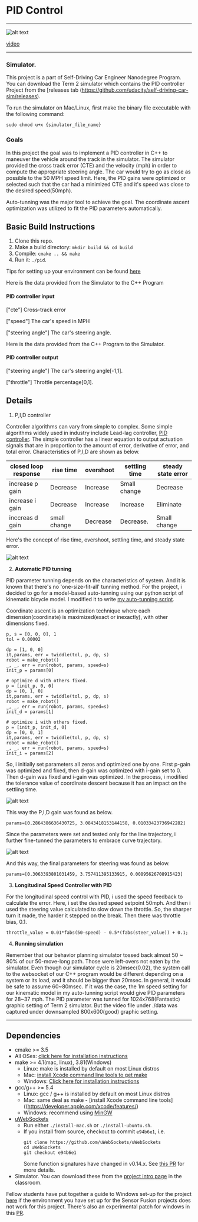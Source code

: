 # **PID Control**

[//]: # (Image References)


[image0]: ./data/43mph.png "running_at_43mph"
[image1]: ./data/rise_time.jpeg "rise time, overshoot, settling time, steady state error"
[image2]: ./data/speed1.png "auto-tunning at speed1"
[image3]: ./data/speed1_curv.png "auto-tunning on curv at speed1"


---

![alt text][image0]

[video](https://www.youtube.com/watch?v=AJfq0BIkAko)

---

### Simulator.
This project is a part of Self-Driving Car Engineer Nanodegree Program. You can download the Term 2 simulator which contains the PID controller Project from the [releases tab (https://github.com/udacity/self-driving-car-sim/releases).  

To run the simulator on Mac/Linux, first make the binary file executable with the following command:
```shell
sudo chmod u+x {simulator_file_name}
```

### Goals

In this project the goal was to implement a PID controller in C++ to maneuver the vehicle around the track in the simulator. The simulator provided the cross track error (CTE) and the velocity (mph) in order to compute the appropriate steering angle. The car would try to go as close as possible to the 50 MPH speed limit. Here, the PID gains were optimized or selected such that the car had a minimized CTE and it's speed was close to the desired speed(50mph).

Auto-tunning was the major tool to achieve the goal. The coordinate ascent optimization was utilized to fit the PID parameters automatically. 


## Basic Build Instructions

1. Clone this repo.
2. Make a build directory: `mkdir build && cd build`
3. Compile: `cmake .. && make`
4. Run it: `./pid`. 

Tips for setting up your environment can be found [here](https://classroom.udacity.com/nanodegrees/nd013/parts/40f38239-66b6-46ec-ae68-03afd8a601c8/modules/0949fca6-b379-42af-a919-ee50aa304e6a/lessons/f758c44c-5e40-4e01-93b5-1a82aa4e044f/concepts/23d376c7-0195-4276-bdf0-e02f1f3c665d)

Here is the data provided from the Simulator to the C++ Program

#### PID controller input

["cte"] Cross-track error

["speed"] The car's speed in MPH

["steering angle"] The car's steering angle.


Here is the data provided from the C++ Program to the Simulator.

#### PID controller output

["steering angle"] The car's steering angle[-1,1].

["throttle"] Throttle percentage[0,1].



## Details

1. P,I,D controller

Controller algorithms can vary from simple to complex. Some simple algorithms widely used in industry include Lead-lag controller, [PID controller](https://en.wikipedia.org/wiki/PID_controller). The simple controller has a linear equation to output actuation signals that are in proportion to the amount of error, derivative of error, and total error. Characteristics of P,I,D are shown as below.

|closed loop response| rise time    | overshoot | settling time | steady state error |
|--------------------|--------------|-----------|---------------|--------------------|
|increase p gain     | Decrease     | Increase  | Small change  | Decrease           |
|increase i gain     | Decrease     | Increase  | Increase      | Eliminate          |
|inccreas d gain     | small change | Decrease  | Decrease.     | Small change       |


Here's the concept of rise time, overshoot, settling time, and steady state error.

![alt text][image1]


2. **Automatic PID tunning**

PID parameter tunning depends on the characteristics of system. And it is known that there's no 'one-size-fit-all' tunning method. For the project, i decided to go for a model-based auto-tunning using our python script of kinematic bicycle model. I modified it to write [my auto-tunning script](./PID_auto-tunning.ipynb). 

Coordinate ascent is an optimization technique where each dimension(coordinate) is maximized(exact or inexactly), with other dimensions fixed. 

```
p, s = [0, 0, 0], 1
tol = 0.00002

dp = [1, 0, 0]
it,params, err = twiddle(tol, p, dp, s)
robot = make_robot()
_, _, err = run(robot, params, speed=s)
init_p = params[0]

# optimize d with others fixed.
p = [init_p, 0, 0]
dp = [0, 1, 0]
it,params, err = twiddle(tol, p, dp, s)
robot = make_robot()
_, _, err = run(robot, params, speed=s)
init_d = params[1]

# optimize i with others fixed.
p = [init_p, init_d, 0]
dp = [0, 0, 1]
it,params, err = twiddle(tol, p, dp, s)
robot = make_robot()
_, _, err = run(robot, params, speed=s)
init_i = params[2]
```


So, i initially set parameters all zeros and optimized one by one. First p-gain was optimized and fixed, then d-gain was optimized with i-gain set to 0. Then d-gain was fixed and i-gain was optimized. In the process, i modified the tolerance value of coordinate descent because it has an impact on the settling time. 

![alt text][image2]

This way the P,I,D gain was found as below.

```
params=[0.2864386636430725, 3.0843418153144158, 0.01033423736942282]
```

Since the parameters were set and tested only for the line trajectory, i further fine-tunned the parameters to embrace curve trajectory. 

![alt text][image3]

And this way, the final parameters for steering was found as below.

```
params=[0.3063393801031459, 3.757411395133915, 0.00895626708915423]
```

3. **Longitudinal Speed Controller with PID**

For the longitudinal speed control with PID, i used the speed feedback to calculate the error. Here, i set the desired speed setpoint 50mph. And then i used the steering value calculated to slow down the throttle. So, the sharper turn it made, the harder it stepped on the break. Then there was throttle bias, 0.1.

```
throttle_value = 0.01*fabs(50-speed) - 0.5*(fabs(steer_value)) + 0.1;
```

4. **Running simulation**

Remember that our behavior planning simulator tossed back almost 50 ~ 80% of our 50-move-long path. Those were left-overs not eaten by the simulator. Even though our simulator cycle is 20msec(0.02), the system call to the websocket of our C++ program would be different depending on a system or its load, and it should be bigger than 20msec. In general, it would be safe to assume 60~80msec. If it was the case, the 1m speed setting for our kinematic model in my auto-tunning script would give PID parameters for 28~37 mph. The PID parameter was tunned for 1024x768(Fantastic) graphic setting of Term 2 simulator. But the video file under ./data was captured under downsampled 800x600(good) graphic setting. 

---

## Dependencies

* cmake >= 3.5
 * All OSes: [click here for installation instructions](https://cmake.org/install/)
* make >= 4.1(mac, linux), 3.81(Windows)
  * Linux: make is installed by default on most Linux distros
  * Mac: [install Xcode command line tools to get make](https://developer.apple.com/xcode/features/)
  * Windows: [Click here for installation instructions](http://gnuwin32.sourceforge.net/packages/make.htm)
* gcc/g++ >= 5.4
  * Linux: gcc / g++ is installed by default on most Linux distros
  * Mac: same deal as make - [install Xcode command line tools]((https://developer.apple.com/xcode/features/)
  * Windows: recommend using [MinGW](http://www.mingw.org/)
* [uWebSockets](https://github.com/uWebSockets/uWebSockets)
  * Run either `./install-mac.sh` or `./install-ubuntu.sh`.
  * If you install from source, checkout to commit `e94b6e1`, i.e.
    ```
    git clone https://github.com/uWebSockets/uWebSockets 
    cd uWebSockets
    git checkout e94b6e1
    ```
    Some function signatures have changed in v0.14.x. See [this PR](https://github.com/udacity/CarND-MPC-Project/pull/3) for more details.
* Simulator. You can download these from the [project intro page](https://github.com/udacity/self-driving-car-sim/releases) in the classroom.

Fellow students have put together a guide to Windows set-up for the project [here](https://s3-us-west-1.amazonaws.com/udacity-selfdrivingcar/files/Kidnapped_Vehicle_Windows_Setup.pdf) if the environment you have set up for the Sensor Fusion projects does not work for this project. There's also an experimental patch for windows in this [PR](https://github.com/udacity/CarND-PID-Control-Project/pull/3).
